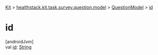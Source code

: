 
[Kit](../../../kit.html) > [healthstack.kit.task.survey.question.model](../index.html) > [QuestionModel](index.html) > [id](id.html)



# id



[androidJvm]\
val [id](id.html): [String](https://kotlinlang.org/api/latest/jvm/stdlib/kotlin/-string/index.html)




